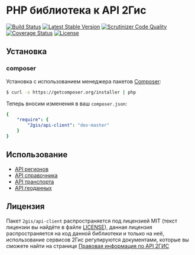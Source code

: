 PHP библиотека к API 2Гис
============================

[![Build Status](https://secure.travis-ci.org/2gis/api-client.png?branch=master)](https://travis-ci.org/2gis/api-client)
[![Latest Stable Version](https://poser.pugx.org/2gis/api-client/v/stable.png)](https://packagist.org/packages/2gis/api-client)
[![Scrutinizer Code Quality](https://scrutinizer-ci.com/g/2gis/api-client/badges/quality-score.png?b=master)](https://scrutinizer-ci.com/g/2gis/api-client/?branch=master)
[![Coverage Status](https://coveralls.io/repos/2gis/api-client/badge.png)](https://coveralls.io/r/2gis/api-client)
[![License](https://poser.pugx.org/2gis/api-client/license.svg)](https://packagist.org/packages/2gis/api-client)

## Установка

### composer

Установка с использованием менеджера пакетов [Composer](http://getcomposer.org):

```bash
$ curl -s https://getcomposer.org/installer | php
```

Теперь вносим изменения в ваш `composer.json`:

```yaml
{
    "require": {
        "2gis/api-client": "dev-master"
    }
}
```

## Использование

* [API регионов](http://api.2gis.ru/doc/2.0/region/quickstart)
* [API справочника](http://api.2gis.ru/doc/2.0/catalog/quickstart)
* [API транспорта](http://api.2gis.ru/doc/2.0/transport/route/search)
* [API геоданных](http://api.2gis.ru/doc/2.0/geo/method/search-query/query)

## Лицензия

Пакет `2gis/api-client` распространяется под лицензией MIT (текст лицензии вы найдёте в файле
[LICENSE](https://raw.github.com/2gis/api-client/master/LICENSE)), данная лицензия
распространяется на код данной библиотеки и только на неё, использование сервисов 2Гис регулируются
документами, которые вы сможете найти на странице [Правовая информация по API 2ГИС](http://help.2gis.ru/api-rules/)
